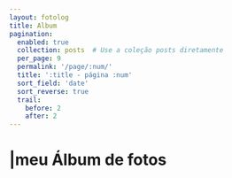 ```yaml
---
layout: fotolog
title: Album
pagination:
  enabled: true
  collection: posts  # Use a coleção posts diretamente
  per_page: 9
  permalink: '/page/:num/'
  title: ':title - página :num'
  sort_field: 'date'
  sort_reverse: true
  trail:
    before: 2
    after: 2
---
```

<h1><span aria-hidden="true">|</span><span class="h1-menor">meu </span>Álbum<span class="h1-menor"> de fotos</span></h1>